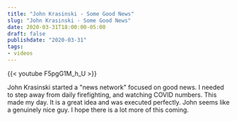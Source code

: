 ```yaml
---
title: "John Krasinski - Some Good News"
slug: "John Krasinski - Some Good News"
date: 2020-03-31T18:00:00-05:00
draft: false
publishdate: "2020-03-31"
tags:
- videos
---
```


{{< youtube F5pgG1M_h_U >}}

John Krasinski started a "news network" focused on good news. I needed to step away from daily firefighting, and watching COVID numbers. This made my day. It is a great idea and was executed perfectly. John seems like a genuinely nice guy. I hope there is a lot more of this coming.
